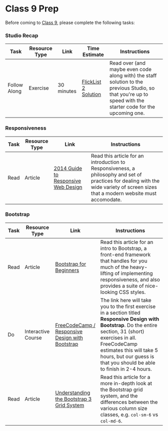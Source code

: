
# Class 9 Prep

Before coming to [Class 9](../class9), please complete the following tasks:

### Studio Recap
Task | Resource Type | Link | Time Estimate | Instructions
-----|---------------|------|---------------|-------------
Follow Along | Exercise | 30 minutes | [FlickList 2 Solution](https://github.com/LaunchCodeEducation/flicklist/tree/studio2-staff-solution) | Read over (and maybe even code along with) the staff solution to the previous Studio, so that you're up to speed with the starter code for the upcoming one.


### Responsiveness
Task | Resource Type | Link | Instructions
-----|---------------|------|-------------
Read | Article | <a href="http://blog.teamtreehouse.com/modern-field-guide-responsive-web-design" target="_blank">2014 Guide to Responsive Web Design</a> | Read this article for an introduction to Responsiveness, a philosophy and set of practices for dealing with the wide variety of screen sizes that a modern website must accomodate.

### Bootstrap
Task | Resource Type | Link | Instructions
-----|---------------|------|-------------
Read | Article | <a href="http://learntocodewith.me/getting-started/topics/bootstrap/" target="_blank">Bootstrap for Beginners</a> | Read this article for an intro to Bootstrap, a front-end framework that handles for you much of the heavy-lifting of implementing responsiveness, and also provides a suite of nice-looking CSS styles.
Do | Interactive Course | <a href="https://www.freecodecamp.com/challenges/use-responsive-design-with-bootstrap-fluid-containers" target="_blank">FreeCodeCamp / Responsive Design with Bootstrap</a> | The link here will take you to the first exercise in a section titled **Responsive Design with Bootstrap**. Do the entire section, 31 (short) exercises in all. FreeCodeCamp estimates this will take 5 hours, but our guess is that you should be able to finish in 2-4 hours.
Read | Article |  <a href="https://scotch.io/tutorials/understanding-the-bootstrap-3-grid-system" target="_blank">Understanding the Bootstrap 3 Grid System</a> | Read this article for a more in-depth look at the Bootstrap grid system, and the differences between the various column size classes, e.g. `col-sm-6` vs `col-md-6`.
